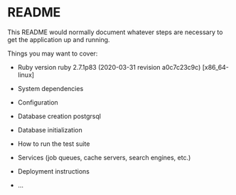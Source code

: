 # README

This README would normally document whatever steps are necessary to get the
application up and running.

Things you may want to cover:

* Ruby version
  ruby 2.7.1p83 (2020-03-31 revision a0c7c23c9c) [x86_64-linux]

* System dependencies

* Configuration

* Database creation
  postgrsql

* Database initialization

* How to run the test suite

* Services (job queues, cache servers, search engines, etc.)

* Deployment instructions

* ...
